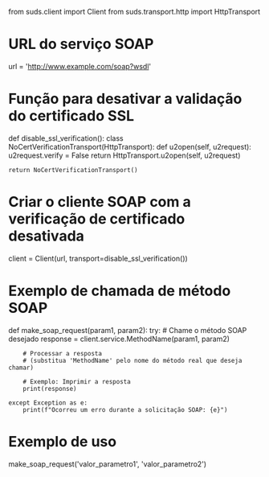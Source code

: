 from suds.client import Client
from suds.transport.http import HttpTransport

# URL do serviço SOAP
url = 'http://www.example.com/soap?wsdl'

# Função para desativar a validação do certificado SSL
def disable_ssl_verification():
    class NoCertVerificationTransport(HttpTransport):
        def u2open(self, u2request):
            u2request.verify = False
            return HttpTransport.u2open(self, u2request)

    return NoCertVerificationTransport()

# Criar o cliente SOAP com a verificação de certificado desativada
client = Client(url, transport=disable_ssl_verification())

# Exemplo de chamada de método SOAP
def make_soap_request(param1, param2):
    try:
        # Chame o método SOAP desejado
        response = client.service.MethodName(param1, param2)

        # Processar a resposta
        # (substitua 'MethodName' pelo nome do método real que deseja chamar)

        # Exemplo: Imprimir a resposta
        print(response)

    except Exception as e:
        print(f"Ocorreu um erro durante a solicitação SOAP: {e}")

# Exemplo de uso
make_soap_request('valor_parametro1', 'valor_parametro2')
